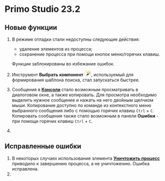 # Primo Studio 23.2

## Новые функции

1. В режиме отладки стали недоступны следующие действия:
   * удаление элементов из процесса; 
   * сохранение процесса при помощи кнопок меню/горячих клавиш.
 
   Функции заблокированы во избежание ошибок.
2. Инструмент **Выбрать компонент** ![](<../../.gitbook/assets/image (794).png>), используемый для формирования шаблона поиска, стал запускаться быстрее. 
3. Сообщения в [**Консоли**](https://docs.primo-rpa.ru/primo-rpa/primo-studio/process/debug#konsol) стало возможным просматривать в диалоговом окне, а также копировать. Для просмотра необходимо выделить нужное сообщение и нажать на него двойным щелчком мыши. Копирование доступно по команде из контекстного меню выбранного сообщения либо с помощью горячих клавиш `Ctrl` + `C`.\
   Копировать сообщения также стало возможным в панели **Ошибки** - при помощи горячих клавиш `Ctrl` + `C`. 
4.    

## Исправленные ошибки

1. В некоторых случаях использование элемента [**Уничтожить процесс**](https://docs.primo-rpa.ru/primo-rpa/g_elements/osnovnye-elementy/els_desktop/el_desktop_kill) приводило к завершению процесса, а не уничтожению. Ошибка исправлена.
2. 
